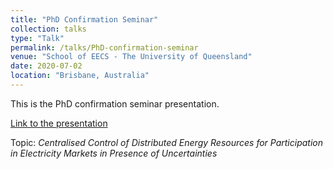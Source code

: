 ```yaml
---
title: "PhD Confirmation Seminar"
collection: talks
type: "Talk"
permalink: /talks/PhD-confirmation-seminar
venue: "School of EECS - The University of Queensland"
date: 2020-07-02
location: "Brisbane, Australia"
---
```


This is the PhD confirmation seminar presentation. 

[Link to the presentation](https://gayanlanke.github.io/files/confirmation-seminar-presentation.pdf)

Topic: *Centralised Control of Distributed Energy Resources for Participation in Electricity Markets in Presence of Uncertainties*
